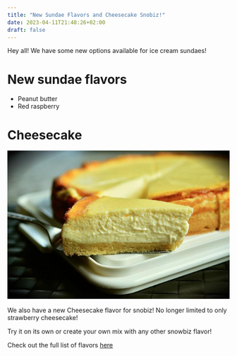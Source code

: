 ```yaml
---
title: "New Sundae Flavors and Cheesecake Snobiz!"
date: 2023-04-11T21:48:26+02:00
draft: false
---
```


Hey all! We have some new options available for ice cream sundaes!

# New sundae flavors

- Peanut butter
- Red raspberry

# Cheesecake

<img src="cheesecake.jpeg" />

We also have a new Cheesecake flavor for snobiz! No longer limited to only strawberry cheesecake!

Try it on its own or create your own mix with any other snowbiz flavor!

Check out the full list of flavors [here](/snobiz-flavors)

